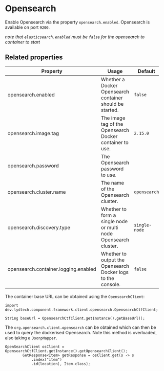 # Opensearch

Enable Opensearch via the property `opensearch.enabled`. Opensearch is available on port `9200`.

_note that `elasticsearch.enabled` must be `false` for the opensearch to container to start_

## Related properties

| Property                             | Usage                                                           | Default       |
|--------------------------------------|-----------------------------------------------------------------|---------------|
| opensearch.enabled                   | Whether a Docker Opensearch container should be started.        | `false`       |
| opensearch.image.tag                 | The image tag of the Opensearch Docker container to use.        | `2.15.0`      |
| opensearch.password                  | The Opensearch password to use.                                 |               |
| opensearch.cluster.name              | The name of the Opensearch cluster.                             | `opensearch`  |
| opensearch.discovery.type            | Whether to form a single node or multi node Opensearch cluster. | `single-node` |
| opensearch.container.logging.enabled | Whether to output the Opensearch Docker logs to the console.    | `false`       |

The container base URL can be obtained using the `OpensearchClient`:

```
import dev.lydtech.component.framework.client.opensearch.OpensearchCtfClient;

String baseUrl = OpensearchCtfClient.getInstance().getBaseUrl();
```

The `org.opensearch.client.opensearch` can be obtained which can then be used to query the dockerised
Opensearch. Note this method is overloaded, also taking a `JsonpMapper`.

```
OpenSearchClient osClient = OpensearchCtfClient.getInstance().getOpensearchClient();
        GetResponse<Item> getResponse = osClient.get(s -> s
            .index("item")
            .id(location), Item.class);
```
